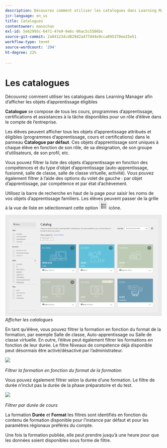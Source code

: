 ```yaml
---
description: Découvrez comment utiliser les catalogues dans Learning Manager afin d’afficher les objets d’apprentissage éligibles
jcr-language: en_us
title: Catalogues
contentowner: manochan
exl-id: 5e62995c-6471-47e9-9e6c-06ac5c5586bc
source-git-commit: 2a841234cd829d2a477d44e9cca095370ee25e51
workflow-type: tm+mt
source-wordcount: '294'
ht-degree: 22%

---
```


# Les catalogues

Découvrez comment utiliser les catalogues dans Learning Manager afin d’afficher les objets d’apprentissage éligibles

**Catalogue** se compose de tous les cours, programmes d’apprentissage, certifications et assistances à la tâche disponibles pour un rôle d’élève dans le compte de l’entreprise.

Les élèves peuvent afficher tous les objets d’apprentissage attribués et éligibles (programmes d’apprentissage, cours et certifications) dans le panneau **Catalogue par défaut**. Ces objets d’apprentissage sont uniques à chaque élève en fonction de son rôle, de sa désignation, de son groupe d’utilisateurs, de son profil, etc.

Vous pouvez filtrer la liste des objets d’apprentissage en fonction des compétences et du type d’objet d’apprentissage (auto-apprentissage, fusionné, salle de classe, salle de classe virtuelle, activité). Vous pouvez également filtrer à l’aide des options du volet de gauche : par objet d’apprentissage, par compétence et par état d’achèvement.

Utilisez la barre de recherche en haut de la page pour saisir les noms de vos objets d’apprentissage familiers. Les élèves peuvent passer de la grille à la vue de liste en sélectionnant cette option ![](assets/icon-list.png) icône.

![](assets/catalogs.png)
*Afficher les catalogues*

En tant qu’élève, vous pouvez filtrer la formation en fonction du format de la formation, par exemple Salle de classe, Auto-apprentissage ou Salle de classe virtuelle. En outre, l’élève peut également filtrer les formations en fonction de leur durée. Le filtre Niveaux de compétence déjà disponible peut désormais être activé/désactivé par l’administrateur.

![](assets/image014.png)

*Filtrer la formation en fonction du format de la formation*

Vous pouvez également filtrer selon la durée d’une formation. Le filtre de durée n’inclut pas la durée de la phase préparatoire et du test.

![](assets/image015.png)

*Filtrer par durée de cours*

La formation **Durée** et **Format** les filtres sont identifiés en fonction du contenu de formation disponible pour l’instance par défaut et pour les paramètres régionaux préférés du compte.

Une fois la formation publiée, elle peut prendre jusqu’à une heure pour que les données soient disponibles sous forme de filtre.
